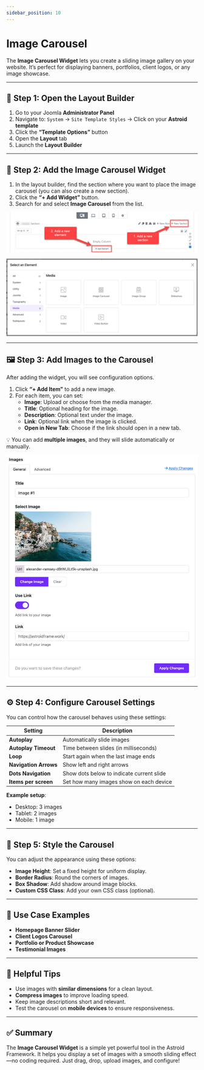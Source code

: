 ```yaml
---
sidebar_position: 10
---
```


# Image Carousel

The **Image Carousel Widget** lets you create a sliding image gallery on your website. It’s perfect for displaying banners, portfolios, client logos, or any image showcase.

---

## 📍 Step 1: Open the Layout Builder

1. Go to your Joomla **Administrator Panel**
2. Navigate to: `System` → `Site Template Styles` → Click on your **Astroid template**
3. Click the **“Template Options”** button
4. Open the **Layout** tab
5. Launch the **Layout Builder**

---

## 🧱 Step 2: Add the Image Carousel Widget

1. In the layout builder, find the section where you want to place the image carousel (you can also create a new section).
2. Click the **“+ Add Widget”** button.
3. Search for and select **Image Carousel** from the list.

![add-element.jpeg](../../static/img/widgets/add-element.jpeg)

![select-media.jpg](../../static/img/widgets/select-media.jpg)

---

## 🖼️ Step 3: Add Images to the Carousel

After adding the widget, you will see configuration options.

1. Click **“+ Add Item”** to add a new image.
2. For each item, you can set:
    - **Image**: Upload or choose from the media manager.
    - **Title**: Optional heading for the image.
    - **Description**: Optional text under the image.
    - **Link**: Optional link when the image is clicked.
    - **Open in New Tab**: Choose if the link should open in a new tab.

💡 You can add **multiple images**, and they will slide automatically or manually.

![image-carousel-items.jpg](../../static/img/widgets/image-carousel-items.jpg)

---

## ⚙️ Step 4: Configure Carousel Settings

You can control how the carousel behaves using these settings:

| Setting              | Description                                 |
|----------------------|---------------------------------------------|
| **Autoplay**         | Automatically slide images                  |
| **Autoplay Timeout** | Time between slides (in milliseconds)       |
| **Loop**             | Start again when the last image ends        |
| **Navigation Arrows**| Show left and right arrows                  |
| **Dots Navigation**  | Show dots below to indicate current slide   |
| **Items per screen** | Set how many images show on each device     |

**Example setup**:
- Desktop: 3 images
- Tablet: 2 images
- Mobile: 1 image

---

## 🎨 Step 5: Style the Carousel

You can adjust the appearance using these options:

- **Image Height**: Set a fixed height for uniform display.
- **Border Radius**: Round the corners of images.
- **Box Shadow**: Add shadow around image blocks.
- **Custom CSS Class**: Add your own CSS class (optional).

---

## 🎯 Use Case Examples

- **Homepage Banner Slider**
- **Client Logos Carousel**
- **Portfolio or Product Showcase**
- **Testimonial Images**

---

## 🧠 Helpful Tips

- Use images with **similar dimensions** for a clean layout.
- **Compress images** to improve loading speed.
- Keep image descriptions short and relevant.
- Test the carousel on **mobile devices** to ensure responsiveness.

---

## ✅ Summary

The **Image Carousel Widget** is a simple yet powerful tool in the Astroid Framework. It helps you display a set of images with a smooth sliding effect—no coding required. Just drag, drop, upload images, and configure!
